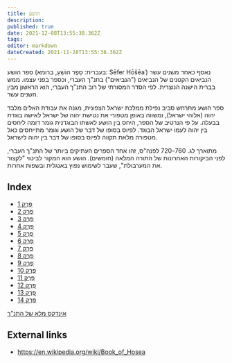 ```yaml
---
title: הושע
description: 
published: true
date: 2021-12-08T13:55:38.362Z
tags: 
editor: markdown
dateCreated: 2021-11-28T13:55:38.362Z
---
```


ספר הושע (בעברית: סֵפֶר הוֹשֵׁעַ, ברומא: Sēfer Hōšēaʿ) נאסף כאחד משנים עשר הנביאים הקטנים של הנביאים ("הנביאים") בתנ"ך העברי, וכספר בפני עצמו. ממש בברית הישנה הנוצרית. לפי הסדר המסורתי של רוב התנ"ך העברי, הוא הראשון מבין השנים עשר.

ספר הושע מתרחש סביב נפילת ממלכת ישראל הצפונית, מגנה את עבודת האלים מלבד יהוה (אלוהי ישראל), ומשווה באופן מטפורי את נטישת יהוה של ישראל לאישה בוגדת בבעלה. על פי הנרטיב של הספר, היחס בין הושע לאשתו הבוגדנית גומר דומה ליחסים בין יהוה לעמו ישראל הבוגד. לפיוס בסופו של דבר של הושע וגומר מתייחסים כאל מטפורה מלאת תקווה לפיוס בסופו של דבר בין יהוה לישראל. 

מתוארך לג. 760–720 לפנה"ס, זהו אחד הספרים העתיקים ביותר של התנ"ך העברי, לפני הביקורות האחרונות של התורה המלאה (חומשים). הושע הוא המקור לביטוי "לקצור את המערבולת", שעבר לשימוש נפוץ באנגלית ובשפות אחרות.

## Index

- [פֶּרֶק 1](/he/Bible/Hosea/1)
- [פֶּרֶק 2](/he/Bible/Hosea/2)
- [פֶּרֶק 3](/he/Bible/Hosea/3)
- [פֶּרֶק 4](/he/Bible/Hosea/4)
- [פֶּרֶק 5](/he/Bible/Hosea/5)
- [פֶּרֶק 6](/he/Bible/Hosea/6)
- [פֶּרֶק 7](/he/Bible/Hosea/7)
- [פֶּרֶק 8](/he/Bible/Hosea/8)
- [פֶּרֶק 9](/he/Bible/Hosea/9)
- [פֶּרֶק 10](/he/Bible/Hosea/10)
- [פֶּרֶק 11](/he/Bible/Hosea/11)
- [פֶּרֶק 12](/he/Bible/Hosea/12)
- [פֶּרֶק 13](/he/Bible/Hosea/13)
- [פֶּרֶק 14](/he/Bible/Hosea/14)


[אינדקס מלא של התנ"ך](/he/index/bible)


## External links

- https://en.wikipedia.org/wiki/Book_of_Hosea